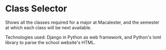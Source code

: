 Class Selector
==============

Shows all the classes required for a major at Macalester, and the semester at which each class will be next available.

Technologies used: Django in Python as web framework, and Python's lxml library to parse the school website's HTML.
